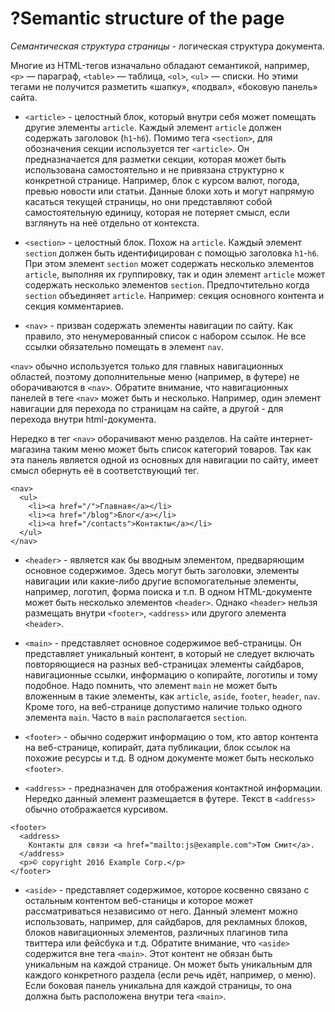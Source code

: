 # ?Semantic structure of the page

_Семантическая структура страницы_ - логическая структура документа.

Многие из HTML-тегов изначально обладают семантикой, например, `<p>` — параграф, `<table>` — таблица, `<ol>`, `<ul>` — списки. Но этими тегами не получится разметить «шапку», «подвал», «боковую панель» сайта.

* `<article>` - целостный блок, который внутри себя может помещать другие элементы `article`. Каждый элемент `article` должен содержать заголовок (`h1`-`h6`).  Помимо тега `<section>`, для обозначения секции используется тег `<article>`. Он предназначается для разметки секции, которая может быть использована самостоятельно и не привязана структурно к конкретной странице. Например, блок с курсом валют, погода, превью новости или статьи. Данные блоки хоть и могут напрямую касаться текущей страницы, но они представляют собой самостоятельную единицу, которая не потеряет смысл, если взглянуть на неё отдельно от контекста.

* `<section>` - целостный блок. Похож на `article`. Каждый элемент `section` должен быть идентифицирован с помощью заголовка `h1`-`h6`. При этом элемент `section` может содержать несколько элементов `article`, выполняя их группировку, так и один элемент `article` может содержать несколько элементов `section`. Предпочтительно когда `section` объединяет `article`. Например: секция основного контента и секция комментариев.

* `<nav>` - призван содержать элементы навигации по сайту. Как правило, это ненумерованный список с набором ссылок. Не все ссылки обязательно помещать в элемент `nav`.

`<nav>` обычно используется только для главных навигационных областей, поэтому дополнительные меню (например, в футере) не оборачиваются в `<nav>`. Обратите внимание, что навигационных панелей в теге `<nav>` может быть и несколько. Например, один элемент навигации для перехода по страницам на сайте, а другой - для перехода внутри html-документа.

Нередко в тег `<nav>` оборачивают меню разделов. На сайте интернет-магазина таким меню может быть список категорий товаров. Так как эта панель является одной из основных для навигации по сайту, имеет смысл обернуть её в соответствующий тег.

~~~
<nav>
  <ul>
    <li><a href="/">Главная</a></li>
    <li><a href="/blog">Блог</a></li>
    <li><a href="/contacts">Контакты</a></li>
  </ul>
</nav>
~~~

* `<header>` -  является как бы вводным элементом, предваряющим основное содержимое. Здесь могут быть заголовки, элементы навигации или какие-либо другие вспомогательные элементы, например, логотип, форма поиска и т.п. В одном HTML-документе может быть несколько элементов `<header>`. Однако `<header>` нельзя размещать внутри `<footer>`, `<address>` или другого элемента `<header>`.

* `<main>` - представляет основное содержимое веб-страницы. Он представляет уникальный контент, в который не следует включать повторяющиеся на разных веб-страницах элементы сайдбаров, навигационные ссылки, информацию о копирайте, логотипы и тому подобное. Надо помнить, что элемент `main` не может быть вложенным в такие элементы, как `article`, `aside`, `footer`, `header`, `nav`. Кроме того, на веб-странице допустимо наличие только одного элемента `main`. Часто в `main` располагается `section`.

* `<footer>` - обычно содержит информацию о том, кто автор контента на веб-странице, копирайт, дата публикации, блок ссылок на похожие ресурсы и т.д. В одном документе может быть несколько `<footer>`.

* `<address>` - предназначен для отображения контактной информации. Нередко данный элемент размещается в футере. Текст в `<address>` обычно отображается курсивом.

~~~
<footer>
  <address> 
    Контакты для связи <a href="mailto:js@example.com">Том Смит</a>.
  </address>
  <p>© copyright 2016 Example Corp.</p>
</footer>
~~~

* `<aside>` - представляет содержимое, которое косвенно связано с остальным контентом веб-станицы и которое может рассматриваться независимо от него. Данный элемент можно использовать, например, для сайдбаров, для рекламных блоков, блоков навигационных элементов, различных плагинов типа твиттера или фейсбука и т.д. Обратите внимание, что `<aside>` содержится вне тега `<main>`. Этот контент не обязан быть уникальным на каждой странице. Он может быть уникальным для каждого конкретного раздела (если речь идёт, например, о меню). Если боковая панель уникальна для каждой страницы, то она должна быть расположена внутри тега `<main>`.
